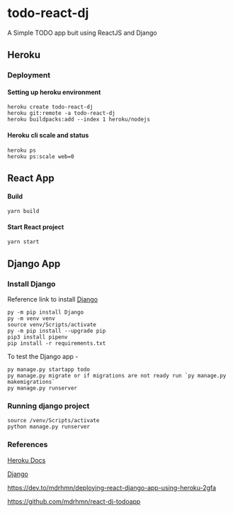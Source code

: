 # todo-react-dj

A Simple TODO app buit using ReactJS and Django

## Heroku

### Deployment

#### Setting up heroku environment

```
heroku create todo-react-dj
heroku git:remote -a todo-react-dj
heroku buildpacks:add --index 1 heroku/nodejs
```

#### Heroku cli scale and status

```
heroku ps 
heroku ps:scale web=0
```

## React App

#### Build

```
yarn build
```

#### Start React project

```
yarn start 
```

## Django App

### Install Django

Reference link to install [Django](https://docs.djangoproject.com/en/3.2/howto/windows/)

```
py -m pip install Django
py -m venv venv
source venv/Scripts/activate
py -m pip install --upgrade pip
pip3 install pipenv
pip install -r requirements.txt
```

To test the Django app -

```
py manage.py startapp todo
py manage.py migrate or if migrations are not ready run `py manage.py makemigrations`
py manage.py runserver
```
### Running django project

```
source /venv/Scripts/activate
python manage.py runserver
```


### References

[Heroku Docs](https://devcenter.heroku.com/articles/how-heroku-works)

[Django](https://docs.djangoproject.com/en/3.2/howto/windows/)

https://dev.to/mdrhmn/deploying-react-django-app-using-heroku-2gfa

https://github.com/mdrhmn/react-dj-todoapp
